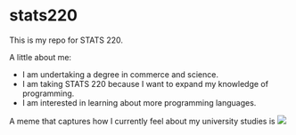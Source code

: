 # stats220

This is my repo for STATS 220. 

A little about me:

- I am undertaking a degree in commerce and science.
- I am taking STATS 220 because I want to expand my knowledge of programming.
- I am interested in learning about more programming languages.

A meme that captures how I currently feel about my university studies is ![](https://c.tenor.com/8druEACXtX8AAAAd/tenor.gif)
